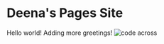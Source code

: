 ---
---
<!--comment -->
# Deena's Pages Site
Hello world! Adding more greetings!
![code across](http://www.google.com/imgres?imgurl=http://nyhackathons.com/wp-content/uploads/2015/02/code-across-nyc-2015.png&imgrefurl=http://nyhackathons.com/&h=192&w=720&tbnid=y5DFn2Ov8JqcOM:&zoom=1&docid=u0_YQKDOZFWmlM&ei=kzTqVK2OCu7LsAS1q4L4BA&tbm=isch&client=ubuntu&ved=0CCUQMygHMAc)
